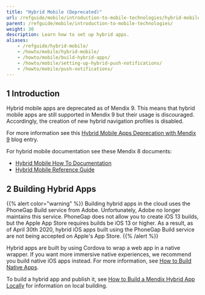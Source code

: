 ```yaml
---
title: "Hybrid Mobile (Deprecated)"
url: /refguide/mobile/introduction-to-mobile-technologies/hybrid-mobile/
parent: /refguide/mobile/introduction-to-mobile-technologies/
weight: 30
description: Learn how to set up hybrid apps.
aliases:
    - /refguide/hybrid-mobile/
    - /howto/mobile/hybrid-mobile/
    - /howto/mobile/build-hybrid-apps/
    - /howto/mobile/setting-up-hybrid-push-notifications/
    - /howto/mobile/push-notifications/
---
```


## 1 Introduction

Hybrid mobile apps are deprecated as of Mendix 9. This means that hybrid mobile apps are still supported in Mendix 9 but their usage is discouraged. Accordingly, the creation of new hybrid navigation profiles is disabled.

For more information see this [Hybrid Mobile Apps Deprecation with Mendix 9](https://www.mendix.com/blog/hybrid-mobile-apps-deprecation-with-mendix-9/) blog entry.

For hybrid mobile documentation see these Mendix 8 documents:

* [Hybrid Mobile How To Documentation](/howto8/mobile/hybrid-mobile/)
* [Hybrid Mobile Reference Guide](/refguide8/hybrid-mobile/)

## 2 Building Hybrid Apps

{{% alert color="warning" %}}
Building hybrid apps in the cloud uses the PhoneGap Build service from Adobe. Unfortunately, Adobe no longer maintains this service. PhoneGap does not allow you to create  iOS 13 builds, but the Apple App Store requires builds be iOS 13 or higher. As a result, as of April 30th 2020, hybrid iOS apps built using the PhoneGap Build service are not being accepted on Apple's App Store. 
{{% /alert %}}

Hybrid apps are built by using Cordova to wrap a web app in a native wrapper. If you want more immersive native experiences, we recommend you build native iOS apps instead. For more information, see [How to Build Native Apps](/howto/mobile/build-native-apps/).

To build a hybrid app and publish it, see [How to Build a Mendix Hybrid App Locally](/howto8/mobile/build-hybrid-locally/) for information on local building.